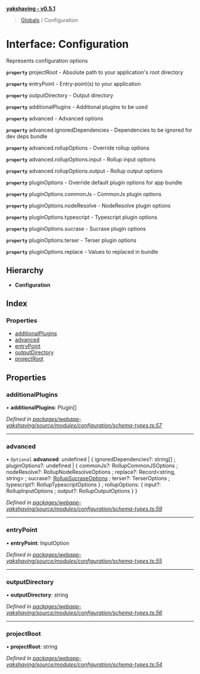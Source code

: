 **[yakshaving - v0.5.1](../README.md)**

> [Globals](../README.md) / Configuration

# Interface: Configuration

Represents configuration options

**`property`** projectRoot - Absolute path to your application's root directory

**`property`** entryPoint - Entry-point(s) to your application

**`property`** outputDirectory - Output directory

**`property`** additionalPlugins - Additional plugins to be used

**`property`** advanced - Advanced options

**`property`** advanced.ignoredDependencies - Dependencies to be ignored for dev deps bundle

**`property`** advanced.rollupOptions - Override rollup options

**`property`** advanced.rollupOptions.input - Rollup input options

**`property`** advanced.rollupOptions.output - Rollup output options

**`property`** pluginOptions - Override default plugin options for app bundle

**`property`** pluginOptions.commonJs - CommonJs plugin options

**`property`** pluginOptions.nodeResolve - NodeResolve plugin options

**`property`** pluginOptions.typescript - Typescript plugin options

**`property`** pluginOptions.sucrase - Sucrase plugin options

**`property`** pluginOptions.terser - Terser plugin options

**`property`** pluginOptions.replace - Values to replaced in bundle

## Hierarchy

* **Configuration**

## Index

### Properties

* [additionalPlugins](configuration.md#additionalplugins)
* [advanced](configuration.md#advanced)
* [entryPoint](configuration.md#entrypoint)
* [outputDirectory](configuration.md#outputdirectory)
* [projectRoot](configuration.md#projectroot)

## Properties

### additionalPlugins

•  **additionalPlugins**: Plugin[]

*Defined in [packages/webapp-yakshaving/source/modules/configuration/schema-types.ts:57](https://github.com/d-zone-org/d-zone/blob/e55b933/packages/webapp-yakshaving/source/modules/configuration/schema-types.ts#L57)*

___

### advanced

• `Optional` **advanced**: undefined \| { ignoredDependencies?: string[] ; pluginOptions?: undefined \| { commonJs?: RollupCommonJSOptions ; nodeResolve?: RollupNodeResolveOptions ; replace?: Record\<string, string> ; sucrase?: [RollupSucraseOptions](../README.md#rollupsucraseoptions) ; terser?: TerserOptions ; typescript?: RollupTypescriptOptions  } ; rollupOptions: { input?: RollupInputOptions ; output?: RollupOutputOptions  }  }

*Defined in [packages/webapp-yakshaving/source/modules/configuration/schema-types.ts:59](https://github.com/d-zone-org/d-zone/blob/e55b933/packages/webapp-yakshaving/source/modules/configuration/schema-types.ts#L59)*

___

### entryPoint

•  **entryPoint**: InputOption

*Defined in [packages/webapp-yakshaving/source/modules/configuration/schema-types.ts:55](https://github.com/d-zone-org/d-zone/blob/e55b933/packages/webapp-yakshaving/source/modules/configuration/schema-types.ts#L55)*

___

### outputDirectory

•  **outputDirectory**: string

*Defined in [packages/webapp-yakshaving/source/modules/configuration/schema-types.ts:56](https://github.com/d-zone-org/d-zone/blob/e55b933/packages/webapp-yakshaving/source/modules/configuration/schema-types.ts#L56)*

___

### projectRoot

•  **projectRoot**: string

*Defined in [packages/webapp-yakshaving/source/modules/configuration/schema-types.ts:54](https://github.com/d-zone-org/d-zone/blob/e55b933/packages/webapp-yakshaving/source/modules/configuration/schema-types.ts#L54)*
